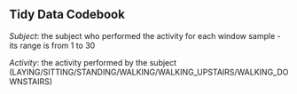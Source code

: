 ## Tidy Data Codebook 
*Subject*: the subject who performed the activity for each window sample - its range is from 1 to 30

*Activity*: the activity performed by the subject (LAYING/SITTING/STANDING/WALKING/WALKING_UPSTAIRS/WALKING_DOWNSTAIRS)

